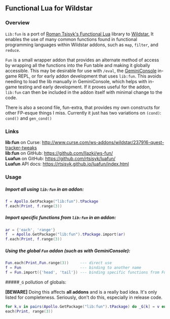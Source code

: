 
## Functional Lua for Wildstar


### Overview
  `Lib:fun` is a port of [Roman Tsisyk's Functional Lua](https://github.com/rtsisyk/luafun/) library to [Wildstar.](wildstar-online.com) It enables the use of many common functions found in functional programming languages within Wildstar addons, such as `map`, `filter`, and `reduce`.

`Fun` is a small wrapper addon that provides an alternate method of access by wrapping all the functions into the Fun table and making it globally accessible.  This may be desirable for use  with `/eval`, the [GeminiConsole](https://github.com/wildstarnasa/GeminiConsole) in-game REPL, or for early addon development that uses `lib:fun`.  This avoids needing to load the lib manually in GeminiConsole, which helps with in-game testing and early development.  If it proves useful for the addon, `lib:fun` can then be included in the addon itself with minimal change to the code.

There is also a second file, fun-extra, that provides my own constructs for other FP-esque things I miss.  Currently it just has two variations on `(cond)`:  `cond()` and `gen_cond()`

### Links

**lib:fun** on Curse:  http://www.curse.com/ws-addons/wildstar/237916-quest-tracker-tweaks<br>
**lib:fun** on GitHub:  https://github.com/Ilazki/ws-fun/<br>
**Luafun**  on GitHub:  https://github.com/rtsisyk/luafun/<br>
**Luafun** API docs:  https://rtsisyk.github.io/luafun/index.html<br>


### Usage

#####  Import all using `lib:fun` in an addon:
```lua
f = Apollo.GetPackage("lib:fun").tPackage
f.each(Print, f.range(3))
```

#####  Import specific functions from `lib:fun` in an addon:
```lua
ar = {'each', 'range'}
f  = Apollo.GetPackage("lib:fun").tPackage.import(ar)
f.each(Print, f.range(3))
```

#####  Using the global `Fun` addon (such as with GeminiConsole):
```lua
Fun.each(Print,Fun.range(3))     --- direct use
f = Fun                          --- binding to another name
f = Fun.import({'head', 'tail'}) --- binding specific functions from Fun
```



#####`_G` pollution of globals:

 **[BEWARE]**  Doing this affects **all addons** and is a really bad idea.  It's only listed for completeness.  Seriously, don't do this, especially in release code.
```lua
for k,v in pairs(Apollo.GetPackage("lib:fun").tPackage) do _G[k] = v end
each(Print, range(3))
```

